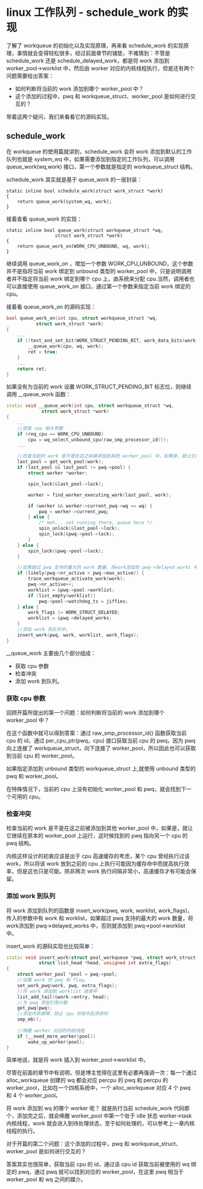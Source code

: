 # linux 工作队列 - schedule_work 的实现
了解了 workqueue 的初始化以及实现原理，再来看 schedule_work 的实现原理，事情就会变得轻松很多，经过前面章节的铺垫，不难猜到：不管是 schedule_work 还是 schedule_delayed_work，都是将 work 添加到 worker_pool->worklist 中，然后由 worker 对应的内核线程执行，但是还有两个问题需要给出答案：
* 如何判断将当前的 work 添加到哪个 worker_pool 中？ 
* 这个添加的过程中，pwq 和 workqueue_struct、worker_pool 是如何进行交互的？

带着这两个疑问，我们来看看它的源码实现。  

## schedule_work 
在 workqueue 的使用篇就讲到，schedule_work 会将 work 添加到默认的工作队列也就是 system_wq 中，如果需要添加到指定的工作队列，可以调用 queue_work(wq,work) 接口，第一个参数就是指定的 workqueue_struct 结构。   

schedule_work 其实就是基于 queue_work 的一层封装：

```
static inline bool schedule_work(struct work_struct *work)
{
	return queue_work(system_wq, work);
}
```

接着查看 queue_work 的实现：

```
static inline bool queue_work(struct workqueue_struct *wq,
			      struct work_struct *work)
{
	return queue_work_on(WORK_CPU_UNBOUND, wq, work);
}
```

继续调用 queue_work_on ，增加一个参数 WORK_CPU_UNBOUND，这个参数并不是指将当前 work 绑定到 unbound 类型的 worker_pool 中，只是说明调用者并不指定将当前 work 绑定到哪个 cpu 上，由系统来分配 cpu.当然，调用者也可以直接使用 queue_work_on 接口，通过第一个参数来指定当前 work 绑定的 cpu。  

接着看 queue_work_on 的源码实现：

```c++
bool queue_work_on(int cpu, struct workqueue_struct *wq,
		   struct work_struct *work)
{
    ...
	if (!test_and_set_bit(WORK_STRUCT_PENDING_BIT, work_data_bits(work))) {
		__queue_work(cpu, wq, work);
		ret = true;
	}
    ...
	return ret;
}
```

如果没有为当前的 work 设置 WORK_STRUCT_PENDING_BIT 标志位，则继续调用 __queue_work 函数：

```c++
static void __queue_work(int cpu, struct workqueue_struct *wq,
			 struct work_struct *work)
{
    ...
    //获取 cpu 相关参数
    if (req_cpu == WORK_CPU_UNBOUND)
		cpu = wq_select_unbound_cpu(raw_smp_processor_id());
    ...

    //检查当前的 work 是不是在这之前被添加到其他 worker_pool 中，如果是，就让它继续在原本的 worker_pool 上运行
    last_pool = get_work_pool(work);
	if (last_pool && last_pool != pwq->pool) {
		struct worker *worker;

		spin_lock(&last_pool->lock);

		worker = find_worker_executing_work(last_pool, work);

		if (worker && worker->current_pwq->wq == wq) {
			pwq = worker->current_pwq;
		} else {
			/* meh... not running there, queue here */
			spin_unlock(&last_pool->lock);
			spin_lock(&pwq->pool->lock);
		}
	} else {
		spin_lock(&pwq->pool->lock);
	}

    //如果超过 pwq 支持的最大的 work 数量，将work添加到 pwq->delayed_works 中，否则就添加到 pwq->pool->worklist 中。  
    if (likely(pwq->nr_active < pwq->max_active)) {
		trace_workqueue_activate_work(work);
		pwq->nr_active++;
		worklist = &pwq->pool->worklist;
		if (list_empty(worklist))
			pwq->pool->watchdog_ts = jiffies;
	} else {
		work_flags |= WORK_STRUCT_DELAYED;
		worklist = &pwq->delayed_works;
	}
    //添加 work 到队列中。
	insert_work(pwq, work, worklist, work_flags);
}
```
__queue_work 主要由几个部分组成：
* 获取 cpu 参数
* 检查冲突
* 添加 work 到队列。

### 获取 cpu 参数
回顾开篇所提出的第一个问题：如何判断将当前的 work 添加到哪个 worker_pool 中？  

在这个函数中就可以得到答案：通过 raw_smp_processor_id() 函数获取当前 cpu 的 id，通过 per_cpu_ptr(pwq，cpu) 接口获取当前 cpu 的 pwq，因为 pwq 向上连接了 workqueue_struct，向下连接了 worker_pool，所以因此也可以获取到当前 cpu 的 worker_pool。  

如果指定添加到 unbound 类型的 workqueue_struct 上,就使用 unbound 类型的 pwq 和 worker_pool。  

在特殊情况下，当前的 cpu 上没有初始化 worker_pool 和 pwq，就会找到下一个可用的 cpu。 

### 检查冲突
检查当前的 work 是不是在这之前被添加到其他 worker_pool 中，如果是，就让它继续在原本的 worker_pool 上运行，这时候找到的 pwq 指向另一个 cpu 的 pwq 结构。   

内核这样设计的初衷应该是出于 cpu 高速缓存的考虑，某个 cpu 曾经执行过该 work，所以将该 work 放到之前的 cpu 上执行可能因为缓存命中而提高执行效率，但是这也只是可能。除非两次 work 执行间隔非常小，高速缓存才有可能会保留。   

### 添加 work 到队列
将 work 添加到队列的函数是 insert_work(pwq, work, worklist, work_flags)，传入的参数中有 work 和 worklist，如果超过 pwq 支持的最大的 work 数量，将work添加到 pwq->delayed_works 中，否则就添加到 pwq->pool->worklist 中。   

insert_work 的源码实现也比较简单：

```c++
static void insert_work(struct pool_workqueue *pwq, struct work_struct *work,
			struct list_head *head, unsigned int extra_flags)
{
	struct worker_pool *pool = pwq->pool;
    //设置 work 的 pwq 和 flag。
	set_work_pwq(work, pwq, extra_flags);
    //将 work 添加到 worklist 链表中
	list_add_tail(&work->entry, head);
    //为 pwq 添加引用计数
	get_pwq(pwq);
    //添加内存屏障，防止 cpu 将指令乱序排列
	smp_mb();
    
    //唤醒 worker 对应的内核线程
	if (__need_more_worker(pool))
		wake_up_worker(pool);
}
```
简单地说，就是将 work 插入到 worker_pool->worklist 中。   


尽管在前面的章节中有说明，但是博主觉得在这里有必要再强调一次：每一个通过 alloc_workqueue 创建的 wq 都会对应 percpu 的 pwq 和 percpu 的 worker_pool，比如在一个四核系统中，一个 alloc_workqueue 对应 4 个 pwq 和 4 个 worker_pool。   

将 work 添加到 wq 的哪个 worker 呢？ 就是执行当前 schedule_work 代码那个，添加完之后，就会唤醒 worker_pool 中第一个处于 idle 状态 worker->task 内核线程，work 就会进入到待处理状态，至于如何处理的，可以参考上一章内核线程的执行。  

对于开篇的第二个问题：这个添加的过程中，pwq 和 workqueue_struct、worker_pool 是如何进行交互的？   

答案其实也很简单，获取当前 cpu 的 id，通过该 cpu id 获取当前被使用的 wq 绑定的 pwq，通过 pwq 就可以找到对应的 worker_pool，在这里 pwq 相当于 worker_pool 和 wq 之间的媒介。  









